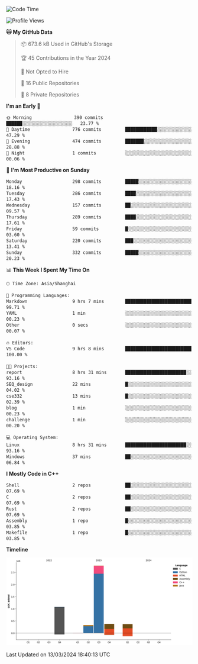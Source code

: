 <!--
**Salvely/Salvely** is a ✨ _special_ ✨ repository because its `README.md` (this file) appears on your GitHub profile.

Here are some ideas to get you started:

- 🔭 I’m currently working on ...
- 🌱 I’m currently learning ...
- 👯 I’m looking to collaborate on ...
- 🤔 I’m looking for help with ...
- 💬 Ask me about ...
- 📫 How to reach me: ...
- 😄 Pronouns: ...
- ⚡ Fun fact: ...
-->

<!--START_SECTION:waka-->
![Code Time](http://img.shields.io/badge/Code%20Time-550%20hrs%2030%20mins-blue)

![Profile Views](http://img.shields.io/badge/Profile%20Views-0-blue)

**🐱 My GitHub Data** 

> 📦 673.6 kB Used in GitHub's Storage 
 > 
> 🏆 45 Contributions in the Year 2024
 > 
> 🚫 Not Opted to Hire
 > 
> 📜 16 Public Repositories 
 > 
> 🔑 8 Private Repositories 
 > 
**I'm an Early 🐤** 

```text
🌞 Morning                390 commits         ██████░░░░░░░░░░░░░░░░░░░   23.77 % 
🌆 Daytime                776 commits         ████████████░░░░░░░░░░░░░   47.29 % 
🌃 Evening                474 commits         ███████░░░░░░░░░░░░░░░░░░   28.88 % 
🌙 Night                  1 commits           ░░░░░░░░░░░░░░░░░░░░░░░░░   00.06 % 
```
📅 **I'm Most Productive on Sunday** 

```text
Monday                   298 commits         █████░░░░░░░░░░░░░░░░░░░░   18.16 % 
Tuesday                  286 commits         ████░░░░░░░░░░░░░░░░░░░░░   17.43 % 
Wednesday                157 commits         ██░░░░░░░░░░░░░░░░░░░░░░░   09.57 % 
Thursday                 289 commits         ████░░░░░░░░░░░░░░░░░░░░░   17.61 % 
Friday                   59 commits          █░░░░░░░░░░░░░░░░░░░░░░░░   03.60 % 
Saturday                 220 commits         ███░░░░░░░░░░░░░░░░░░░░░░   13.41 % 
Sunday                   332 commits         █████░░░░░░░░░░░░░░░░░░░░   20.23 % 
```


📊 **This Week I Spent My Time On** 

```text
🕑︎ Time Zone: Asia/Shanghai

💬 Programming Languages: 
Markdown                 9 hrs 7 mins        █████████████████████████   99.71 % 
YAML                     1 min               ░░░░░░░░░░░░░░░░░░░░░░░░░   00.23 % 
Other                    0 secs              ░░░░░░░░░░░░░░░░░░░░░░░░░   00.07 % 

🔥 Editors: 
VS Code                  9 hrs 8 mins        █████████████████████████   100.00 % 

🐱‍💻 Projects: 
report                   8 hrs 31 mins       ███████████████████████░░   93.16 % 
SEQ_design               22 mins             █░░░░░░░░░░░░░░░░░░░░░░░░   04.02 % 
cse332                   13 mins             █░░░░░░░░░░░░░░░░░░░░░░░░   02.39 % 
blog                     1 min               ░░░░░░░░░░░░░░░░░░░░░░░░░   00.23 % 
challenge                1 min               ░░░░░░░░░░░░░░░░░░░░░░░░░   00.20 % 

💻 Operating System: 
Linux                    8 hrs 31 mins       ███████████████████████░░   93.16 % 
Windows                  37 mins             ██░░░░░░░░░░░░░░░░░░░░░░░   06.84 % 
```

**I Mostly Code in C++** 

```text
Shell                    2 repos             ██░░░░░░░░░░░░░░░░░░░░░░░   07.69 % 
C                        2 repos             ██░░░░░░░░░░░░░░░░░░░░░░░   07.69 % 
Rust                     2 repos             ██░░░░░░░░░░░░░░░░░░░░░░░   07.69 % 
Assembly                 1 repo              █░░░░░░░░░░░░░░░░░░░░░░░░   03.85 % 
Makefile                 1 repo              █░░░░░░░░░░░░░░░░░░░░░░░░   03.85 % 
```



**Timeline**

![Lines of Code chart](https://raw.githubusercontent.com/Salvely/Salvely/main/assets/bar_graph.png)


 Last Updated on 13/03/2024 18:40:13 UTC
<!--END_SECTION:waka-->
<!-- ### [![Typing SVG](https://readme-typing-svg.demolab.com?font=JetBrains+Mono&size=22&pause=1000&width=435&height=70&lines=Hi!+I'm+Wen+Gao.+Nice+to+see+you!)](https://git.io/typing-svg)

[![Salvely's GitHub stats](https://github-readme-stats.vercel.app/api?username=Salvely&count_private=true&show_icons=true&theme=buefy&include_all_commits=true)](https://github.com/anuraghazr/github-readme-stats)
[![Top Langs](https://github-readme-stats.vercel.app/api/top-langs/?username=Salvely)](https://github.com/anuraghazr/github-readme-stats)


![Leetcode Stats](https://leetcard.jacoblin.cool/Salvely?theme=wtf&font=Kameron&ext=activity&show_rank=true)

![](https://komarev.com/ghpvc/?username=Salvely)
-->
